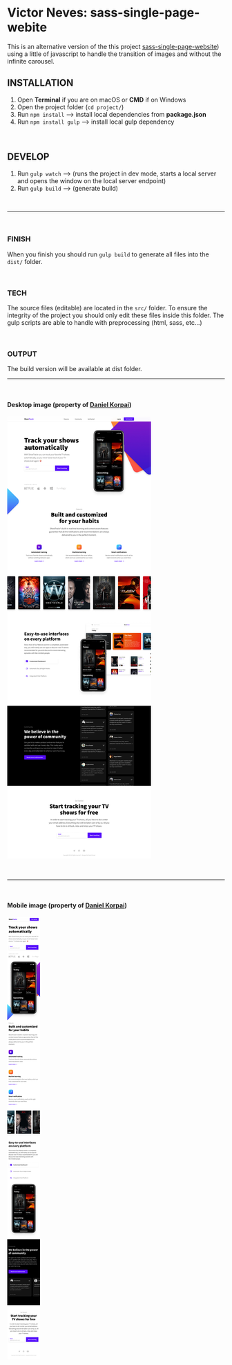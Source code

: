 # Victor Neves: sass-single-page-webite


This is an alternative version of the this project [sass-single-page-website](https://github.com/vitorlmneves/sass-single-page-website)) using a little of javascript to handle the transition of images and without the infinite carousel.

## INSTALLATION

1. Open **Terminal** if you are on macOS or **CMD** if on Windows
2. Open the project folder (`cd project/`)
3. Run `npm install` --> install local dependencies from **package.json**
4. Run `npm install gulp` --> install local gulp dependency

&nbsp;

## DEVELOP

1. Run `gulp watch` --> (runs the project in dev mode, starts a local server and opens the window on the local server endpoint)
2. Run `gulp build` --> (generate build)

&nbsp;

---

&nbsp;

### FINISH

When you finish you should run `gulp build` to generate all files into the `dist/` folder.

&nbsp;

### TECH

The source files (editable) are located in the `src/` folder.
To ensure the integrity of the project you should only edit these files inside this folder.
The gulp scripts are able to handle with preprocessing (html, sass, etc...)

&nbsp;

### OUTPUT

The build version will be available at dist folder.

---

&nbsp;

#### Desktop image (property of [Daniel Korpai](https://danielkorpai.com/))

![desktop](desktop.jpg)

&nbsp;

---

&nbsp;

#### Mobile image (property of [Daniel Korpai](https://danielkorpai.com/))

![phone](mobile.jpg)
